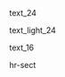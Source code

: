 <!-- 一般文字(24號 置中) -->
text_24 

<!-- 白色文字(24號 置中) -->
text_light_24

<!-- 一般文字(16號 靠左) -->
text_16

<!-- 分隔線 -->
hr-sect
